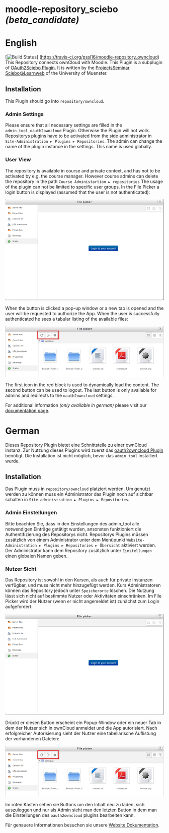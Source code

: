 # moodle-repository_sciebo *(beta_candidate)*
# English
[![Build Status](https://travis-ci.org/pssl16/moodle-repository_owncloud.svg?branch=master)]
(https://travis-ci.org/pssl16/moodle-repository_owncloud)</br>
This Repository connects ownCloud with Moodle.
This Plugin is a subplugin of [OAuth2Sciebo Plugin](https://github.com/pssl16/moodle-tool_oauth2sciebo).
It is written by the 
[ProjectsSeminar Sciebo@Learnweb](https://github.com/pssl16) of the University of Muenster.

## Installation
This Plugin should go into `repository/owncloud`.

### Admin Settings
Please ensure that all necessary settings are filled in the `admin_tool_oauth2owncloud` Plugin.
Otherwise the Plugin will not work. Repositorys plugins have to be activated from the side administrator
in `Site-Administration ► Plugins ► Repositories`. 
The admin can change the name of the plugin instance in the settings. This name is used globally.

### User View
The repository is available in course and private context, and has not to be activated by e.g. the course manager.
However course admins can delete the repository in the path `Course Administartion ► repositories`
The usage of the plugin can not be limited to specific user groups.
In the File Picker a login button is displayed (assumed that the user is not authenticated):
 
 ![filepickerlogin](pix/filepickerlogin.png)

 When the button is clicked a pop-up window or a new tab
 is opened and the user will be requested to authorize the App.
When the user is successfully authenticated he sees a tabular listing of the available files:

![Plugin-Struktur](pix/FilePickerredblock.png)

The first icon in the red block is used to dynamically load the content. The second button can be used to logout. The last button is only available 
for admins and redirects to the `oauth2owncloud` settings.

For additional information *(only available in german)* please visit our [documentation page](https://pssl16.github.io).

# German

Dieses Repository Plugin bietet eine Schnittstelle zu einer ownCloud Instanz. Zur Nutzung dieses Plugins wird zuerst das
[oauth2owncloud Plugin](https://github.com/pssl16/moodle-tool_oauth2sciebo) benötigt. 
Die Installation ist nicht möglich, bevor das `admin_tool` installiert wurde.

## Installation

Das Plugin muss in `repository/owncloud` platziert werden. Um genutzt werden zu können muss ein Administrator 
das Plugin noch auf sichtbar schalten in `Site administration ► Plugins ► Repositories`.

### Admin Einstellungen
Bitte beachten Sie, dass in den Einstellungen des admin_tool alle notwendigen Einträge getätigt wurden, ansonsten funktioniert die Authentifizierung des Repositorys nicht. 
Repositorys Plugins müssen zusätzlich von einem Administrator unter dem Menüpunkt `Website-Administration ► Plugins ► Repositories ► Übersicht` aktiviert werden. 
Der Administrator kann dem Repository zusätzlich unter `Einstellungen` einen globalen Namen geben.


### Nutzer Sicht
Das Repository ist sowohl in den Kursen, als auch für private Instanzen verfügbar, und muss nicht mehr hinzugefügt werden. 
Kurs Administratoren können das Repository jedoch unter `Speicherorte` löschen. 
Die Nutzung lässt sich nicht auf bestimmte Nutzer oder Aktivitäten einschränken. 
Im File Picker wird der Nutzer (wenn er nicht angemeldet ist) zunächst zum Login aufgefordert: 

 ![filepickerlogin](pix/filepickerlogin.png)
 
Drückt er diesen Button erscheint ein Popup-Window oder ein neuer Tab in dem der Nutzer 
sich in ownCloud anmeldet und die App autorisiert. 
Nach erfolgreicher Autorisierung sieht der Nutzer eine tabellarische Auflistung der vorhandenen Dateien:

![Plugin-Struktur](pix/FilePickerredblock.png)

Im roten Kasten sehen sie Buttons um den Inhalt neu zu laden, sich auszuloggen und nur als Admin sieht man den 
letzten Button in dem man die Einstellungen des `oauth2owncloud` plugins bearbeiten kann.

Für genauere Informationen besuchen sie unsere [Website Dokumentation](https://pssl16.github.io).